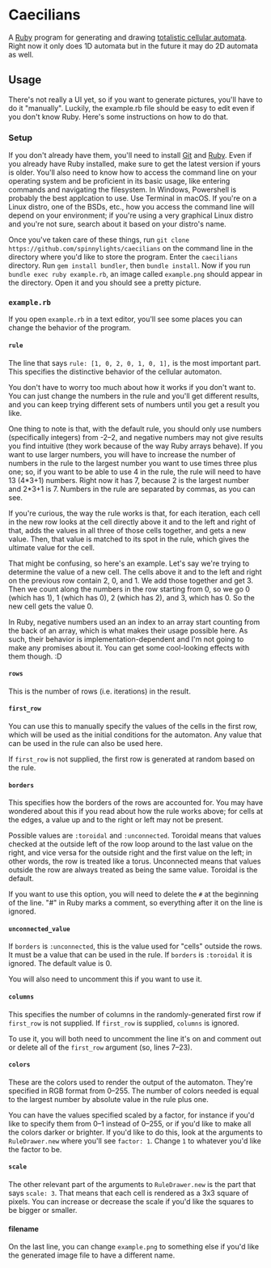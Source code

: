 # Caecilians

A [Ruby](https://www.ruby-lang.org/) program for generating and
drawing [totalistic cellular
automata](https://en.wikipedia.org/wiki/Cellular_automaton#Totalistic).
Right now it only does 1D automata but in the future it may do 2D
automata as well.

## Usage

There's not really a UI yet, so if you want to generate pictures,
you'll have to do it "manually". Luckily, the example.rb file
should be easy to edit even if you don't know Ruby. Here's some
instructions on how to do that.

### Setup

If you don't already have them, you'll need to install
[Git](https://git-scm.com/book/en/v2/Getting-Started-Installing-Git)
and
[Ruby](https://www.ruby-lang.org/en/documentation/installation/).
Even if you already have Ruby installed, make sure to get the
latest version if yours is older.  You'll also need to
know how to access the command line on your operating system and
be proficient in its basic usage, like entering commands and
navigating the filesystem. In Windows, Powershell is probably the
best applcation to use. Use Terminal in macOS. If you're on a
Linux distro, one of the BSDs, etc., how you access the command
line will depend on your environment; if you're using a very
graphical Linux distro and you're not sure, search about it based
on your distro's name.

Once you've taken care of these things, run `git clone
https://github.com/spinnylights/caecilians` on the command line
in the directory where you'd like to store the program. Enter the
`caecilians` directory. Run `gem install bundler`, then `bundle
install`. Now if you run `bundle exec ruby example.rb`, an image
called `example.png` should appear in the directory. Open it and
you should see a pretty picture.

### `example.rb`

If you open `example.rb` in a text editor, you'll see some places
you can change the behavior of the program.

#### `rule`

The line that says `rule: [1, 0, 2, 0, 1, 0, 1],` is the most
important part. This specifies the distinctive behavior of the
cellular automaton.

You don't have to worry too much about how it works if you don't
want to. You can just change the numbers in the rule and you'll
get different results, and you can keep trying different sets of
numbers until you get a result you like.

One thing to note is that, with the default rule, you should only
use numbers (specifically integers) from -2–2, and negative
numbers may not give results you find intuitive (they work
because of the way Ruby arrays behave). If you want to use larger
numbers, you will have to increase the number of numbers in the
rule to the largest number you want to use times three plus one; so, if you
want to be able to use 4 in the rule, the rule will need to have
13 (4\*3+1) numbers. Right now it has 7, because 2 is the largest
number and 2\*3+1 is 7. Numbers in the rule are separated by
commas, as you can see.

If you're curious, the way the rule works is that, for each
iteration, each cell in the new row looks at the cell directly
above it and to the left and right of that, adds the values in
all three of those cells together, and gets a new value. Then,
that value is matched to its spot in the rule, which gives the
ultimate value for the cell.

That might be confusing, so here's an example. Let's say we're
trying to determine the value of a new cell. The cells above it
and to the left and right on the previous row contain 2, 0, and
1\. We add those together and get 3. Then we count along the
numbers in the row starting from 0, so we go 0 (which has 1), 1 (which has
0), 2 (which has 2), and 3, which has 0. So the new cell gets the
value 0.

In Ruby, negative numbers used an an index to an array start
counting from the back of an array, which is what makes their
usage possible here. As such, their behavior is
implementation-dependent and I'm not going to make any promises
about it. You can get some cool-looking effects with them though.
:D

#### `rows`

This is the number of rows (i.e. iterations) in the result.

#### `first_row`

You can use this to manually specify the values of the cells in
the first row, which will be used as the initial conditions for
the automaton. Any value that can be used in the rule can also be
used here.

If `first_row` is not supplied, the first row is generated at
random based on the rule.

#### `borders`

This specifies how the borders of the rows are accounted for. You
may have wondered about this if you read about how the rule works
above; for cells at the edges, a value up and to the right or
left may not be present.

Possible values are `:toroidal` and `:unconnected`. Toroidal
means that values checked at the outside left of the row loop
around to the last value on the right, and vice versa for the
outside right and the first value on the left; in other words,
the row is treated like a torus. Unconnected means that values
outside the row are always treated as being the same value.
Toroidal is the default.

If you want to use this option, you will need to delete the `#`
at the beginning of the line. "#" in Ruby marks a comment, so
everything after it on the line is ignored.

#### `unconnected_value`

If `borders` is `:unconnected`, this is the value used for
"cells" outside the rows. It must be a value that can be used in
the rule. If `borders` is `:toroidal` it is ignored. The default
value is 0.

You will also need to uncomment this if you want to use it.

#### `columns`

This specifies the number of columns in the randomly-generated
first row if `first_row` is not supplied. If `first_row` is
supplied, `columns` is ignored.

To use it, you will both need to uncomment the line it's on and
comment out or delete all of the `first_row` argument (so, lines
7–23).

#### `colors`

These are the colors used to render the output of the automaton.
They're specified in RGB format from 0–255. The number of colors needed is
equal to the largest number by absolute value in the rule plus one.

You can have the values specified scaled by a factor, for
instance if you'd like to specify them from 0–1 instead of 0–255,
or if you'd like to make all the colors darker or brighter. If
you'd like to do this, look at the arguments to `RuleDrawer.new`
where you'll see `factor: 1`. Change `1` to whatever you'd like
the factor to be.

#### `scale`

The other relevant part of the arguments to `RuleDrawer.new` is
the part that says `scale: 3`. That means that each cell is
rendered as a 3x3 square of pixels. You can increase or decrease
the scale if you'd like the squares to be bigger or smaller.

#### filename

On the last line, you can change `example.png` to something else
if you'd like the generated image file to have a different name.
